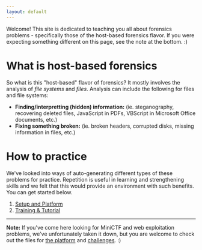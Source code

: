 ```yaml
---
layout: default
---
```


Welcome! This site is dedicated to teaching you all about forensics problems - 
specifically those of the host-based forensics flavor. If you were expecting
something different on this page, see the note at the bottom. :)


# What is host-based forensics

So what is this "host-based" flavor of forensics? It mostly involves the 
analysis of _file systems_ and _files_. Analysis can include the following for 
files and file systems:

* **Finding/interpretting (hidden) information:** (ie. steganography, recovering deleted files, JavaScript in PDFs, VBScript in Microsoft Office documents, etc.)
* **Fixing something broken:** (ie. broken headers, corrupted disks, missing information in files, etc.)


# How to practice

We've looked into ways of auto-generating different types of these problems for
practice. Repetition is useful in learning and strengthening skills and we felt 
that this would provide an environment with such benefits. You can get started 
below.

1. [Setup and Platform](./platform.html)
2. [Training & Tutorial](./training.html)


-----

**Note:**
If you've come here looking for MiniCTF and web exploitation problems, we've 
unfortunately taken it down, but you are welcome to check out the files for 
[the platform](https://github.com/zaratec/miniCTF-platform) and [challenges](https://github.com/zwade/minictf). :)